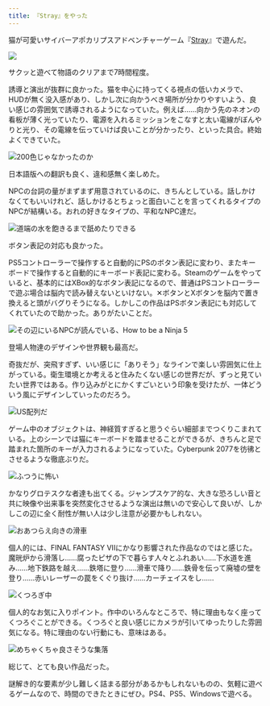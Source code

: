 ```yaml
---
title: 『Stray』をやった
---
```

猫が可愛いサイバーアポカリプスアドベンチャーゲーム『[Stray](https://store.steampowered.com/app/1332010/Stray/?l=japanese)』で遊んだ。

![](https://lh5.googleusercontent.com/gj-u9JI9uLlwoeg2FV7_v3IMpZmKyeDTsAhKMr9S2Omw9baJvs0ujRlGV8bbtHAbA-t2veoxA3Utk8cPZUbCWnXAkma7Xnb8HUXv5fC6UWHX1KpVNIh9l8HOKitB0vhEDIXw8HDLi2Ed0YB8rR-O-1U)

サクッと遊べて物語のクリアまで7時間程度。

誘導と演出が抜群に良かった。猫を中心に持ってくる視点の低いカメラで、HUDが無く没入感があり、しかし次に向かうべき場所が分かりやすいよう、良い感じの雰囲気で誘導されるようになっていた。例えば……向かう先のネオンの看板が薄く光っていたり、電源を入れるミッションをこなすと太い電線がぼんやりと光り、その電線を伝っていけば良いことが分かったり、といった具合。終始よくできていた。

![](https://lh5.googleusercontent.com/jLYNA7KmbzqhUzRMdL3koOr3UzXqaUr11jKI1FQnOdjPuvmroGeRWFJRwc1vHhgbpn9r0AzVr8wpXxEqCODALkO-ndNW-BouJIrwhsf83zEOqXOEtGBaTN_dm6MZUjYM0Wgc_xb6YfwnO9J1fjs7gnM "200色じゃなかったのか")

日本語版への翻訳も良く、違和感無く楽しめた。

NPCの台詞の量がまずまず用意されているのに、きちんとしている。話しかけなくてもいいけれど、話しかけるとちょっと面白いことを言ってくれるタイプのNPCが結構いる。おれの好きなタイプの、平和なNPC達だ。

![](https://lh4.googleusercontent.com/82ODTTfh8O_Zk4cHmlrANZrZwc3myK9DYc9RpN0S29qZ9f2oJl1NXwgj7IXZnYghZLV6nm7sZNX1VzwVmqxqrOhCoyPotg-nOIO4HZyqiu5AQhFgTzPx4P_J31dVImggo5GZMbEvbnNs2poc0rzfoQs "道端の水を飽きるまで舐めたりできる")

ボタン表記の対応も良かった。

PS5コントローラーで操作すると自動的にPSのボタン表記に変わり、またキーボードで操作すると自動的にキーボード表記に変わる。Steamのゲームをやっていると、基本的にはXBox的なボタン表記になるので、普通はPSコントローラーで遊ぶ場合は脳内で読み替えないといけない。✕ボタンとXボタンを脳内で置き換えると頭がバグりそうになる。しかしこの作品はPSボタン表記にも対応してくれていたので助かった。ありがたいことだ。

![](https://lh3.googleusercontent.com/iAsCaJ8I_oGIy3mbe7Lw8p7G8haDjYQ60R_yavarDN9aC6NOb3hfQDkbZqXkVYllRkh1u-IsoQzHMUpyJvFZZ_WdQBVyqrJfYKFWKCCfAxAnt22oYmF14UwLZowU7EIThobwYePQsaXdB57iPTm3Yvc "その辺にいるNPCが読んでいる、How to be a Ninja 5")

登場人物達のデザインや世界観も最高だ。

奇抜だが、突飛すぎず、いい感じに「ありそう」なラインで楽しい雰囲気に仕上がっている。衛生環境とか考えると住みたくない感じの世界だが、ずっと見ていたい世界ではある。作り込みがとにかくすごいという印象を受けたが、一体どういう風にデザインしていったのだろう。

![](https://lh6.googleusercontent.com/827v7opbpItUaUvTZMKyglozYpCbFz4Ps1Zf1xj8schxrJDTocgV2xdaNUi0az58dXqTswFe_LXSSRQmMppB52l3YLwr2-tl6c_xoDXRYuAAuFuWaPFPn2n3lh2FSR9o5XqqkFmRQ5sIUM36BfJ7Vlo "US配列だ")

ゲーム中のオブジェクトは、神経質すぎると思うぐらい細部までつくりこまれている。上のシーンでは猫にキーボードを踏ませることができるが、きちんと足で踏まれた箇所のキーが入力されるようになっていた。Cyberpunk 2077を彷彿とさせるような徹底ぶりだ。

![](https://lh5.googleusercontent.com/HEcTzZfmduArTfbFQJSITl0FodyDq3oSbcRiygDHIeWRGDouu1eAH8F_NzzN-Rpom3DQzT72UjosPbX6OL9uuMM0oNF9tUivOOlBObvQlK4GRrTHmlUa4XtDvUZ5P5w1GPhB02UbW5f9fje-t9JmSeo "ふつうに怖い")

かなりグロテスクな者達も出てくる。ジャンプスケア的な、大きな恐ろしい音と共に映像や出来事を突然変化させるような演出は無いので安心して良いが、しかしこの辺に全く耐性が無い人は少し注意が必要かもしれない。

![](https://lh6.googleusercontent.com/eFBAqDhrpMxy0l0HlYdZSJmQoISvB5yloQZYAGZPmGfMA_pkyXKfSeiZTQeVLqfxzAXcfvOfDrBOnJ5L6k3lKIi5qVzWqJKWF2Y_x_k51-sRN7Ov4f8DAjf06I1gJ-pBMHg7hfcTmb1xThjgEkkP30U "おあつらえ向きの滑車")

個人的には、FINAL FANTASY VIIにかなり影響された作品なのではと感じた。魔晄炉から滑落し……腐ったピザの下で暮らす人々とふれあい……下水道を進み……地下鉄路を越え……鉄塔に登り……滑車で降り……鉄骨を伝って廃墟の壁を登り……赤いレーザーの罠をくぐり抜け……カーチェイスをし……

![](https://lh5.googleusercontent.com/IZmtq4gJZ-r9MimDwzw_LbJMTUBZnLQioKRWuP1d-oAuWkQh6uvLNvQxqvRHM69ZxiuZXgRGOE5MH5QzgXO-Bi8PsjY4ZmuiteWMRUi-g_roSBIix7MKMy8oNiBC3hr-qwHjni5HjWIqQmO9yunXTKY "くつろぎ中")

個人的なお気に入りポイント。作中のいろんなところで、特に理由もなく座ってくつろぐことができる。くつろぐと良い感じにカメラが引いてゆったりした雰囲気になる。特に理由のない行動にも、意味はある。

![](https://lh5.googleusercontent.com/y4qzIP1cz0POHrGRsTj2ICbLw7HQjoK-qXOMqV0KT2NpIGvDh4Yrqy329IczuYg64eM07VG7XtJ_F2xsLFkB1e_VRwoJh4yPTk_zdeUGzH351eRzO-Rs5bMy5V_F4r3zUj4b5UjPKxF-qXIjY7qWsBE "めちゃくちゃ良さそうな集落")

総じて、とても良い作品だった。

謎解き的な要素が少し難しく詰まる部分があるかもしれないものの、気軽に遊べるゲームなので、時間のできたときにぜひ。PS4、PS5、Windowsで遊べる。
